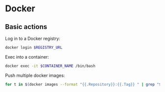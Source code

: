 # Docker

## Basic actions

Log in to a Docker registry:

```bash
docker login $REGISTRY_URL
```

Exec into a container:

```bash
docker exec -it $CONTAINER_NAME /bin/bash
```

Push multiple docker images:

```bash
for t in $(docker images --format "{{.Repository}}:{{.Tag}} " | grep "$IMAGE_NAME"); do docker push "${t}"; done
```

